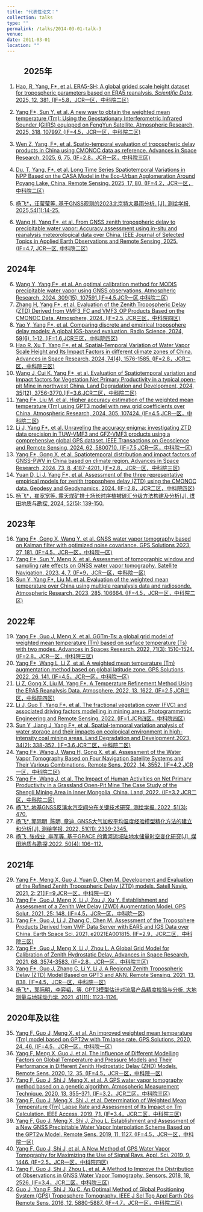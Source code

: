 ```yaml
---
title: "代表性论文："
collection: talks
type: ""
permalink: /talks/2014-03-01-talk-3
venue: 
date: 2011-03-01
location: ""
---
```

## <span style="display:inline-block; width:45px;"></span>2025年                                                                                              
1. [Hao, R, Yang, F*, et al. ERA5-SH: A global grided scale height dataset for tropospheric parameters based on ERA5 reanalysis. *Scientific Data*, 2025, 12, 381. (IF=5.8，JCR一区，中科院二区)](https://doi.org/10.1038/s41597-025-04714-5)
                                                                                              
2. [Yang F*, Sun Y, et al. A new way to obtain the weighted mean temperature (Tm): Using the Geostationary Interferometric Infrared Sounder (GIIRS) equipped on FengYun Satellite. Atmospheric Research, 2025, 318, 107997. (IF=4.5，JCR一区，中科院二区)](https://doi.org/10.1016/j.atmosres.2025.107997)
3. [Wen Z, Yang, F*, et al. Spatio-temporal evaluation of tropospheric delay products in China using CMONOC data as reference. Advances in Space Research, 2025, 6, 75. (IF=2.8，JCR一区，中科院三区)](https://doi.org/10.1016/j.asr.2024.12.070)                                                                                                
4. [Du, T, Yang, F*, et al. Long Time Series Spatiotemporal Variations in NPP Based on the CASA Model in the Eco-Urban Agglomeration Around Poyang Lake, China. Remote Sensing. 2025, 17, 80. (IF=4.2，JCR一区，中科院二区)](https://doi.org/10.3390/rs17010080)
5.	[杨飞*，汪莹莹等. 基于GNSS观测的2023北京特大暴雨分析. [J]. 测绘学报, 2025,54(1):14-25. ](http://xb.chinasmp.com/CN/10.11947/j.AGCS.2025.20230548)   
6.  [Wang H, Yang F*, et al. From GNSS zenith tropospheric delay to precipitable water vapor: Accuracy assessment using in-situ and reanalysis meteorological data over China. IEEE Journal of Selected Topics in Applied Earth Observations and Remote Sensing, 2025. (IF=4.7, JCR一区, 中科院二区)](https://doi.org/10.1109/JSTARS.2025.3569930)
## 2024年
6.	[Wang Y, Yang F*, et al. An optimal calibration method for MODIS precipitable water vapor using GNSS observations. Atmospheric Research. 2024, 309(15), 107591.(IF=4.5,JCR一区,中科院二区)](https://doi.org/10.1016/j.atmosres.2024.107591)                                                                                                
7.	[Zhang H, Yang F*, et al. Evaluation of the Zenith Tropospheric Delay (ZTD) Derived from VMF3_FC and VMF3_OP Products Based on the CMONOC Data. Atmosphere, 2024. (IF=2.5, JCR三区，中科院四区)](https://doi.org/10.3390/atmos15070766)                                                                                                
8.	[Yao Y, Yang F*, et al. Comparing discrete and empirical troposphere delay models: A global IGS-based evaluation. Radio Science, 2024, 59(6), 1-12. (IF=1.6,JCR三区，中科院四区)](https://doi.org/10.1029/2024RS007950)                                                                                                
9.	[Hao R, Xu T, Yang F*, et al. Spatial-Temporal Variation of Water Vapor Scale Height and Its Impact Factors in different climate zones of China. Advances in Space Research, 2024, 74(4), 1576-1585. (IF=2.8，JCR二区，中科院三区)](https://doi.org/10.1016/j.asr.2024.05.019)                                                                                                
10.	[Wang J, Cui K, Yang F*, et al. Evaluation of Spatiotemporal variation and Impact factors for Vegetation Net Primary Productivity in a typical open-pit Mine in northwest China. Land Degradation and Development, 2024, 35(12), 3756-3770.(IF=3.6,JCR二区，中科院二区)](https://doi.org/10.1002/ldr.5165)                                                                                                
11.	[Yang F*, Liu M, et al. Higher accuracy estimation of the weighted mean temperature (Tm) using GPT3 model with new grid coefficients over China. Atmospheric Research, 2024, 305, 107424. (IF=4.5,JCR一区，中科院二区)](https://doi.org/10.1016/j.atmosres.2024.107424)                                                                                                
12.	[Li J, Yang F*, et al. Unraveling the accuracy enigma: investigating ZTD data precision in TUW-VMF3 and GFZ-VMF3 products using a comprehensive global GPS dataset. IEEE Transactions on Geoscience and Remote Sensing, 2024, 62, 5800710. (IF=7.5,JCR一区，中科院一区)](https://doi.org/10.1109/TGRS.2024.3385228)                                                                                                
13.	[Yang F*, Gong X, et al. Spatiotemporal distribution and impact factors of GNSS-PWV in China based on climate region. Advances in Space Research, 2024, 73, 8, 4187-4201. (IF=2.8，JCR一区，中科院三区)](https://doi.org/10.1016/j.asr.2024.01.022)                                                                                                
14.	[Yuan D, Li J, Yang F*, et al. Assessment of the three representative empirical models for zenith troposphere delay (ZTD) using the CMONOC data. Geodesy and Geodynamics. 2024. (IF=2.8，JCR二区，中科院四区)](https://doi.org/10.1016/j.geog.2024.01.006)                                                                                                
15.	[杨飞*，崔宽宽等. 露天煤矿排土场长时序植被碳汇分级方法构建及分析[J]. 煤田地质与勘探, 2024, 52(5): 139-150.](https://doi.org/10.12363/issn.1001-1986.24.01.0023)
## 2023年                                                                                                
16.	[Yang F*, Gong X, Wang Y. et al. GNSS water vapor tomography based on Kalman filter with optimized noise covariance. GPS Solutions 2023, 27, 181. (IF=4.5，JCR一区，中科院一区)](https://doi.org/10.1007/s10291-023-01517-2)                                                                                                
17.	[Yang F*, Sun Y, Meng X, et al. Assessment of tomographic window and sampling rate effects on GNSS water vapor tomography. Satellite Navigation. 2023, 4, 7. (IF=9，JCR一区，中科院一区)](https://doi.org/10.1186/s43020-023-00096-4)                                                                                                
18.	[Sun Y, Yang F*, Liu M. et al. Evaluation of the weighted mean temperature over China using multiple reanalysis data and radiosonde. Atmospheric Research. 2023, 285, 106664. (IF=4.5，JCR一区，中科院二区)](https://doi.org/10.1016/j.atmosres.2023.106664)                                                                                                
## 2022年
19.	[Yang F*, Guo J, Meng X, et al. GGTm-Ts: a global grid model of weighted mean temperature (Tm) based on surface temperature (Ts) with two modes. Advances in Spaces Research. 2022, 71(3): 1510-1524. (IF=2.8，JCR一区，中科院三区)](https://doi.org/10.1016/j.asr.2022.10.010)                                                                                                
20.	[Yang F*, Wang L, Li Z, et al. A weighted mean temperature (Tm) augmentation method based on global latitude zone. GPS Solutions, 2022, 26, 141. (IF=4.5，JCR一区，中科院一区)](https://doi.org/10.1007/s10291-022-01335-y)                                                                                                
21.	[Li Z, Gong X, Liu M, Yang F*. A Temperature Refinement Method Using the ERA5 Reanalysis Data. Atmosphere, 2022, 13, 1622. (IF=2.5,JCR三区，中科院四区)](https://doi.org/10.3390/atmos13101622)                                                                                                
22.	[Li J, Guo T, Yang F*, et al. The fractional vegetation cover (FVC) and associated driving factors modelling in mining areas. Photogrammetric Engineering and Remote Sensing. 2022. (IF=1,JCR四区，中科院四区)](https://doi.org/10.14358/PERS.21-00070R3)                                                                                                
23.	[Sun Y, Jiang J, Yang F*, et al. Spatial-temporal variation analysis of water storage and their impacts on ecological environment in high-intensity coal mining areas. Land Degradation and Development.2023, 34(2): 338-352. (IF=3.6,JCR二区，中科院二区)](http://dx.doi.org/10.1002/ldr.4462)                                                                                                
24.	[Yang F*, Wang J, Wang H, Gong X, et al. Assessment of the Water Vapor Tomography Based on Four Navigation Satellite Systems and Their Various Combinations. Remote Sens. 2022, 14, 3552. (IF=4.2,JCR一区，中科院二区)](https://doi.org/10.3390/rs14153552)                                                                                                
25.	[Yang F*, Wang J, et al. The Impact of Human Activities on Net Primary Productivity in a Grassland Open-Pit Mine The Case Study of the Shengli Mining Area in Inner Mongolia, China. Land, 2022. (IF=3.2,JCR二区，中科院二区)](https://doi.org/10.3390/land11050743)                                                                                                
26.	[杨飞*. 地基GNSS反演水汽空间分布关键技术研究. 测绘学报. 2022, 51(3): 470.](https://doi.org/10.11947/j.AGCS.2022.20200524)                                                                                                
27.	[杨飞*, 郭际明, 陈明, 章迪. GNSS大气加权平均温度经验模型精化方法的建立和分析[J]. 测绘学报, 2022, 51(11): 2339-2345.](https://doi.org/10.11947/j.AGCS.2022.20210269)                                                                                                
28.	[杨飞, 张成业, 李军等. 基于GRACE 的黄河流域陆地水储量时空变化研究[J]. 煤田地质与勘探,2022, 50(4): 106−112.](https://dx.doi.org/10.12363/issn.1001-1986.21.09.0477)
## 2021年                                                                                                
29.	[Yang F*, Meng X, Guo J, Yuan D, Chen M. Development and Evaluation of the Refined Zenith Tropospheric Delay (ZTD) models. Satell Navig. 2021, 2: 21(IF=9,JCR一区，中科院一区)](https://doi.org/10.1186/s43020-021-00052-0)                                                                                                
30.	[Yang F*, Guo J, Meng X, Li J, Zou J, Xu Y. Establishment and Assessment of a Zenith Wet Delay (ZWD) Augmentation Model. GPS Solut. 2021, 25: 148. (IF=4.5，JCR一区，中科院一区)](https://doi.org/10.1007/s10291-021-01187-y)                                                                                                
31.	[Yang F*, Guo J, Li J, Zhang C, Chen M. Assessment of the Troposphere Products Derived from VMF Data Server with EAR5 and IGS Data over China. Earth Space Sci. 2021, e2021EA001815. (IF=2.9，JCR二区，中科院三区)](https://doi.org/10.1029/2021EA001815)                                                                                                
32.	[Yang F*, Guo J, Meng X, Li J, Zhou L. A Global Grid Model for Calibration of Zenith Hydrostatic Delay. Advances in Space Research. 2021, 68, 3574-3583. (IF=2.8，JCR一区，中科院三区)](https://doi.org/10.1016/j.asr.2021.06.044)                                                                                                
33.	[Yang F*, Guo J, Zhang C, Li Y, Li J. A Regional Zenith Tropospheric Delay (ZTD) Model Based on GPT3 and ANN. Remote Sensing. 2021, 13, 838. (IF=4.5，JCR一区，中科院一区)](https://doi.org/10.3390/rs13050838)                                                                                                
34.	[杨飞*，郭际明，李弈韬，等. GPT3模型估计对流层产品精度检验与分析. 大地测量与地球动力学. 2021, 41(11): 1123-1126. ](http://dx.doi.org/10.14075/j.jgg.2021.11.005)                                                                                                                                                                      
## 2020年及以往
35.	[Yang F, Guo J, Meng X. et al. An improved weighted mean temperature (Tm) model based on GPT2w with Tm lapse rate. GPS Solutions, 2020, 24, 46. (IF=4.5，JCR一区，中科院一区)](https://doi.org/10.1007/s10291-020-0953-9)                                                                                                
36.	[Yang F, Meng X, Guo J. et al. The Influence of Different Modelling Factors on Global Temperature and Pressure Models and Their Performance in Different Zenith Hydrostatic Delay (ZHD) Models. Remote Sens. 2020, 12, 35. (IF=4.5，JCR一区，中科院一区)](https://doi.org/10.3390/rs12010035)                                                                                                
37.	[Yang F, Guo J, Shi J, Meng X. et al. A GPS water vapor tomography method based on a genetic algorithm. Atmospheric Measurement Technique. 2020, 13, 355–371. (IF=3.2，JCR二区，中科院三区)](https://doi.org/10.5194/amt-13-355-2020)                                                                                                
38.	[Yang F, Guo J, Meng X, Shi J. et al. Determination of Weighted Mean Temperature (Tm) Lapse Rate and Assessment of Its Impact on Tm Calculation. IEEE Access. 2019, 7,1. (IF=3.4，JCR二区，中科院三区)](https://doi.org/10.1109/ACCESS.2019.2946916)                                                                                                
39.	[Yang F, Guo J, Meng X, Shi J, Zhou L. Establishment and Assessment of a New GNSS Precipitable Water Vapor Interpolation Scheme Based on the GPT2w Model. Remote Sens. 2019, 11, 1127. (IF=4.5，JCR一区，中科院一区)](https://doi.org/10.3390/rs11091127)                                                                                                
40.	[Yang F, Guo J, Shi J, et al. A New Method of GPS Water Vapor Tomography for Maximizing the Use of Signal Rays. Appl. Sci. 2019, 9, 1446. (IF=2.5，JCR一区，中科院四区)](https://doi.org/10.3390/app9071446)                                                                                                
41.	[Yang F, Guo J, Shi J, Zhou L, et al. A Method to Improve the Distribution of Observations in GNSS Water Vapor Tomography. Sensors. 2018, 18, 2526. (IF=3.4，JCR二区，中科院三区)](https://doi.org/10.3390/s18082526)                                                                                                
42.	[Guo J, Yang F, Shi J, Xu C. An Optimal Method of Global Positioning System (GPS) Troposphere Tomography. IEEE J Sel Top Appl Earth Obs Remote Sens. 2016, 12, 5880-5887. (IF=4.7，JCR一区，中科院二区)](https://doi.org/10.1109/JSTARS.2016.2546316)


